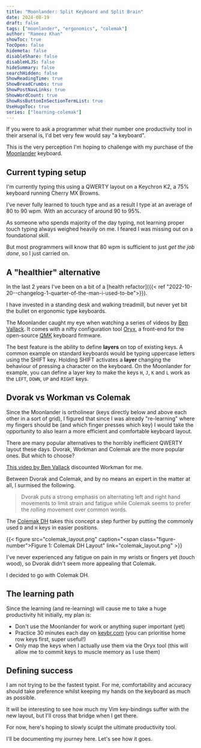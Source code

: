 ```yaml
---
title: "Moonlander: Split Keyboard and Split Brain"
date: 2024-08-19
draft: false
tags: ["moonlander", "ergonomics", "colemak"]
author: "Rameez Khan"
showToc: true
TocOpen: false
hidemeta: false
disableShare: false
disableHLJS: false
hideSummary: false
searchHidden: false
ShowReadingTime: true
ShowBreadCrumbs: true
ShowPostNavLinks: true
ShowWordCount: true
ShowRssButtonInSectionTermList: true
UseHugoToc: true
series: ["learning-colemak"]
---
```


If you were to ask a programmer what their number one productivity tool in their arsenal is, I'd bet very few would say "a keyboard".

This is the very perception I'm hoping to challenge with my purchase of the [Moonlander](https://www.zsa.io/moonlander) keyboard. 

## Current typing setup

I'm currently typing this using a QWERTY layout on a Keychron K2, a 75% keyboard running Cherry MX Browns. 

I've never fully learned to touch type and as a result I type at an average of 80 to 90 wpm. With an accuracy of around 90 to 95%.

As someone who spends majority of the day typing, not learning proper touch typing always weighed heavily on me. I feared I was missing out on a foundational skill.

But most programmers will know that 80 wpm is sufficient to just _get the job done_, so I just carried on.

## A "healthier" alternative

In the last 2 years I've been on a bit of a [health refactor]({{< ref "2022-10-20--changelog-1-quarter-of-the-man-i-used-to-be">}}). 

I have invested in a standing desk and walking treadmill, but never yet bit the bullet on ergonomic type keyboards. 

The Moonlander caught my eye when watching a series of videos by [Ben Vallack](https://www.youtube.com/channel/UC4NNPgQ9sOkBjw6GlkgCylg).
It comes with a nifty configuration tool [Oryx](https://configure.zsa.io), a front-end for the open-source [QMK](https://github.com/qmk/qmk_firmware) keyboard firmware. 

The best feature is the ability to define **layers** on top of existing keys. A common example on standard keyboards would be typing uppercase letters using the SHIFT key. Holding SHIFT activates a **layer** changing the behaviour of pressing a character on the keyboard. On the Moonlander for example, you can define a layer key to make the keys `H`, `J`, `K` and `L` work as the `LEFT`, `DOWN`, `UP` and `RIGHT` keys.

## Dvorak vs Workman vs Colemak

Since the Moonlander is ortholinear (keys directly below and above each other in a sort of grid), I figured that since I was already "re-learning" where my fingers should be (and which finger presses which key) I would take the opportunity to also learn a more efficient and comfortable keyboard layout.

There are many popular alternatives to the horribly inefficient QWERTY layout these days. Dvorak, Workman and Colemak are the more popular ones. But which to choose?

[This video by Ben Vallack](https://www.youtube.com/watch?v=SjeidYNFWvM) discounted Workman for me.

Between Dvorak and Colemak, and by no means an expert in the matter at all, I surmised the following.

> Dvorak puts a strong emphasis on alternating left and right hand movements to limit strain and fatigue while Colemak seems to prefer the _rolling_ movement over common words.

The [Colemak DH](https://colemakmods.github.io/mod-dh/) takes this concept a step further by putting the commonly used `D` and `H` keys in easier positions.

{{< figure src="colemak_layout.png" caption="<span class=\"figure-number\">Figure 1: </span>Colemak DH Layout" link="colemak_layout.png" >}}

I've never experienced any fatigue on pain in my wrists or fingers yet (touch wood), so Dvorak didn't seem more appealing that Colemak.

I decided to go with Colemak DH.

## The learning path

Since the learning (and re-learning) will cause me to take a huge productivity hit initially, my plan is:
- Don't use the Moonlander for work or anything super important (yet)
- Practice 30 minutes each day on [keybr.com](http://keybr.com/) (you can prioritise home row keys first, super useful!)
- Only map the keys when I actually use them via the Oryx tool (this will allow me to commit keys to muscle memory as I use them)

## Defining success

I am not trying to be the fastest typist. For me, comfortability and accuracy should take preference whilst keeping my hands on the keyboard as much as possible. 

It will be interesting to see how much my Vim key-bindings suffer with the new layout, but I'll cross that bridge when I get there.

For now, here's hoping to slowly sculpt the ultimate productivity tool. 

I'll be documenting my journey here. Let's see how it goes.